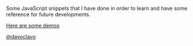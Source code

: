 Some JavaScript snippets that I have done in order to learn and have some reference for future developments.

[Here are some demos](http://davoclavo.github.com/quesadillas)

[@davoclavo](http://twitter.com/davoclavo)
